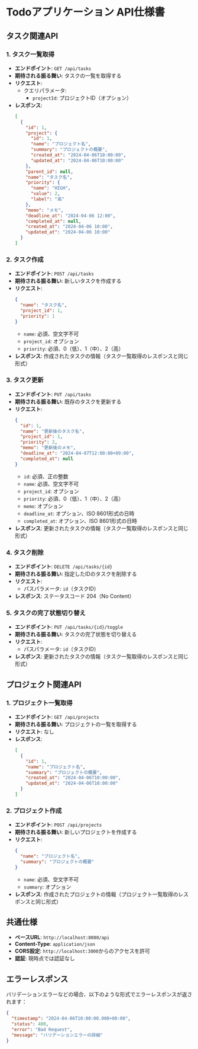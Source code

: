 # Todoアプリケーション API仕様書

## タスク関連API

### 1. タスク一覧取得
- **エンドポイント**: `GET /api/tasks`
- **期待される振る舞い**: タスクの一覧を取得する
- **リクエスト**:
  - クエリパラメータ:
    - `projectId`: プロジェクトID（オプション）
- **レスポンス**:
  ```json
  [
    {
      "id": 1,
      "project": {
        "id": 1,
        "name": "プロジェクト名",
        "summary": "プロジェクトの概要",
        "created_at": "2024-04-06T10:00:00",
        "updated_at": "2024-04-06T10:00:00"
      },
      "parent_id": null,
      "name": "タスク名",
      "priority": {
        "name": "HIGH",
        "value": 2,
        "label": "高"
      },
      "memo": "メモ",
      "deadline_at": "2024-04-06 12:00",
      "completed_at": null,
      "created_at": "2024-04-06 10:00",
      "updated_at": "2024-04-06 10:00"
    }
  ]
  ```

### 2. タスク作成
- **エンドポイント**: `POST /api/tasks`
- **期待される振る舞い**: 新しいタスクを作成する
- **リクエスト**:
  ```json
  {
    "name": "タスク名",
    "project_id": 1,
    "priority": 1
  }
  ```
  - `name`: 必須、空文字不可
  - `project_id`: オプション
  - `priority`: 必須、0（低）、1（中）、2（高）
- **レスポンス**: 作成されたタスクの情報（タスク一覧取得のレスポンスと同じ形式）

### 3. タスク更新
- **エンドポイント**: `PUT /api/tasks`
- **期待される振る舞い**: 既存のタスクを更新する
- **リクエスト**:
  ```json
  {
    "id": 1,
    "name": "更新後のタスク名",
    "project_id": 1,
    "priority": 2,
    "memo": "更新後のメモ",
    "deadline_at": "2024-04-07T12:00:00+09:00",
    "completed_at": null
  }
  ```
  - `id`: 必須、正の整数
  - `name`: 必須、空文字不可
  - `project_id`: オプション
  - `priority`: 必須、0（低）、1（中）、2（高）
  - `memo`: オプション
  - `deadline_at`: オプション、ISO 8601形式の日時
  - `completed_at`: オプション、ISO 8601形式の日時
- **レスポンス**: 更新されたタスクの情報（タスク一覧取得のレスポンスと同じ形式）

### 4. タスク削除
- **エンドポイント**: `DELETE /api/tasks/{id}`
- **期待される振る舞い**: 指定したIDのタスクを削除する
- **リクエスト**:
  - パスパラメータ: `id`（タスクID）
- **レスポンス**: ステータスコード 204（No Content）

### 5. タスクの完了状態切り替え
- **エンドポイント**: `PUT /api/tasks/{id}/toggle`
- **期待される振る舞い**: タスクの完了状態を切り替える
- **リクエスト**:
  - パスパラメータ: `id`（タスクID）
- **レスポンス**: 更新されたタスクの情報（タスク一覧取得のレスポンスと同じ形式）

## プロジェクト関連API

### 1. プロジェクト一覧取得
- **エンドポイント**: `GET /api/projects`
- **期待される振る舞い**: プロジェクトの一覧を取得する
- **リクエスト**: なし
- **レスポンス**:
  ```json
  [
    {
      "id": 1,
      "name": "プロジェクト名",
      "summary": "プロジェクトの概要",
      "created_at": "2024-04-06T10:00:00",
      "updated_at": "2024-04-06T10:00:00"
    }
  ]
  ```

### 2. プロジェクト作成
- **エンドポイント**: `POST /api/projects`
- **期待される振る舞い**: 新しいプロジェクトを作成する
- **リクエスト**:
  ```json
  {
    "name": "プロジェクト名",
    "summary": "プロジェクトの概要"
  }
  ```
  - `name`: 必須、空文字不可
  - `summary`: オプション
- **レスポンス**: 作成されたプロジェクトの情報（プロジェクト一覧取得のレスポンスと同じ形式）

## 共通仕様

- **ベースURL**: `http://localhost:8080/api`
- **Content-Type**: `application/json`
- **CORS設定**: `http://localhost:3000`からのアクセスを許可
- **認証**: 現時点では認証なし

## エラーレスポンス

バリデーションエラーなどの場合、以下のような形式でエラーレスポンスが返されます：

```json
{
  "timestamp": "2024-04-06T10:00:00.000+00:00",
  "status": 400,
  "error": "Bad Request",
  "message": "バリデーションエラーの詳細"
}
```

